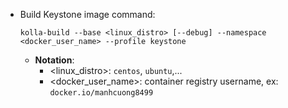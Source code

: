 - Build Keystone image command:
  ```bash=
  kolla-build --base <linux_distro> [--debug] --namespace <docker_user_name> --profile keystone
  ```
    * **Notation**:
      * <linux_distro>: `centos`, `ubuntu`,...
      * <docker_user_name>: container registry username, ex: `docker.io/manhcuong8499`
      